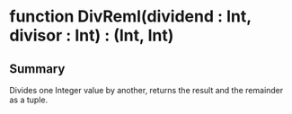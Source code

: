 # function DivRemI(dividend : Int, divisor : Int) : (Int, Int)

## Summary
Divides one Integer value by another, returns the result and the remainder as a tuple.
